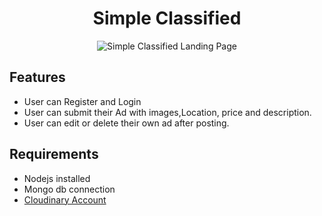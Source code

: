 <div align="center">
  <h1>Simple Classified</h1>
   <img
      src="https://pbs.twimg.com/media/FM4wCJ0VEAAsOT0?format=jpg&name=large"
      alt="Simple Classified Landing Page"/>
</div>

## Features
 - User can Register and Login
 - User can submit their Ad with images,Location, price and description.
 - User can edit or delete their own ad after posting.
 
 ## Requirements
  - Nodejs installed
  - Mongo db connection
  -  <a href= "https://cloudinary.com/invites/lpov9zyyucivvxsnalc5/dl7ux4wyyctegpw106ox?t=default">Cloudinary Account</a>
